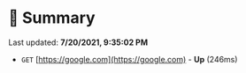 # 📖 Summary
Last updated: **7/20/2021, 9:35:02 PM**

- `GET` [https://google.com](https://google.com) - **Up** (246ms)
